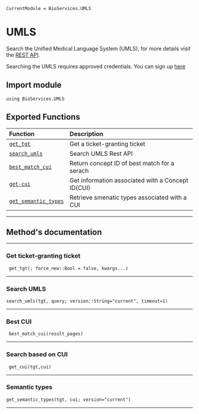 ```@meta
CurrentModule = BioServices.UMLS
```

# UMLS

Search the Unified Medical Language System (UMLS), for more details visit the [REST API](https://documentation.uts.nlm.nih.gov/rest/home.html).

Searching the UMLS requires approved credentials.
You can sign up [here](https://uts.nlm.nih.gov//license.html)

## Import module
```
using BioServices.UMLS
```

## Exported Functions

| Function                                | Description                   | 
| :-------                                | :----------                   |
| [`get_tgt`](#get-ticket-granting-ticket)| Get a ticket-granting ticket  |
| [`search_umls`](#search-umls)           | Search UMLS Rest API          |
| [`best_match_cui`](#best-cui)           | Return concept ID of best match for a serach|
| [`get-cui`](#search-based-on-cui)       | Get information associated with a Concept ID(CUI)|
| [`get_semantic_types`](#semantic-types) | Retrieve smenatic types associated with a CUI|

--------------------------------------------------
## Method's documentation
--------------------------------------------------

### Get ticket-granting ticket 
```@docs
 get_tgt(; force_new::Bool = false, kwargs...)
```
--------------------------------------------------

### Search UMLS

```@docs
search_umls(tgt, query; version::String="current", timeout=1)
```
--------------------------------------------------

### Best CUI

```@docs
 best_match_cui(result_pages)
```
--------------------------------------------------

### Search based on CUI
```@docs
 get_cui(tgt,cui)
```
--------------------------------------------------

### Semantic types

```@docs
get_semantic_types(tgt, cui; version="current")
```
--------------------------------------------------
